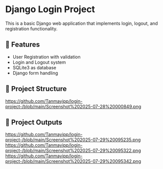 # Django Login Project

This is a basic Django web application that implements login, logout, and registration functionality.

## 🔧 Features

- User Registration with validation
- Login and Logout system
- SQLite3 as database
- Django form handling
## 📁 Project Structure
https://github.com/Tanmayipp/login-project-/blob/main/Screenshot%202025-07-28%20000849.png

## 📁 Project Outputs
https://github.com/Tanmayipp/login-project-/blob/main/Screenshot%202025-07-29%20095235.png
https://github.com/Tanmayipp/login-project-/blob/main/Screenshot%202025-07-29%20095322.png
https://github.com/Tanmayipp/login-project-/blob/main/Screenshot%202025-07-29%20095342.png

